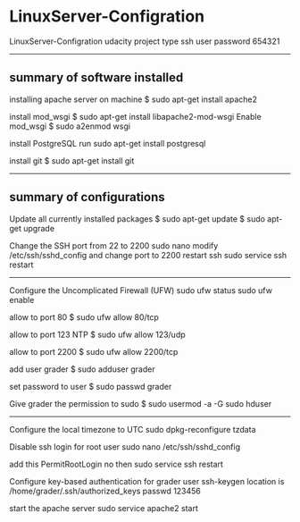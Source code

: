 # LinuxServer-Configration
LinuxServer-Configration udacity project 
type 
ssh user 
password 654321


---------------------------------------
summary of software installed
---------------------------------------
installing apache server on machine 
$ sudo apt-get install apache2

install mod_wsgi
$ sudo apt-get install libapache2-mod-wsgi
Enable mod_wsgi 
$ sudo a2enmod wsgi

install PostgreSQL
run sudo apt-get install postgresql

install git
$ sudo apt-get install git

---------------------------------------
summary of configurations
---------------------------------------
Update all currently installed packages
$ sudo apt-get update
$ sudo apt-get upgrade

Change the SSH port from 22 to 2200
sudo nano modify /etc/ssh/sshd_config
and change port to 2200
restart ssh sudo service ssh restart

------------------------------------------
Configure the Uncomplicated Firewall (UFW) 
sudo ufw status 
sudo ufw enable 

allow to port 80
$ sudo ufw allow 80/tcp

allow to port 123 NTP
$ sudo ufw allow 123/udp

allow to port 2200
$ sudo ufw allow 2200/tcp

add user grader 
$ sudo adduser grader 

set password to user
$ sudo passwd grader

Give grader the permission to sudo
$ sudo usermod -a -G sudo hduser

-------------------------------------
Configure the local timezone to UTC
sudo dpkg-reconfigure tzdata

Disable ssh login for root user
sudo nano /etc/ssh/sshd_config

add this 
PermitRootLogin no
then sudo service ssh restart


Configure key-based authentication for grader user
ssh-keygen
location is   /home/grader/.ssh/authorized_keys
passwd 123456

start the apache server 
sudo service apache2 start




